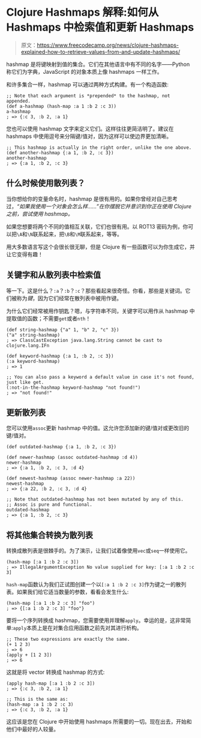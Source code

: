 # Clojure Hashmaps 解释:如何从 Hashmaps 中检索值和更新 Hashmaps

> 原文：<https://www.freecodecamp.org/news/clojure-hashmaps-explained-how-to-retrieve-values-from-and-update-hashmaps/>

hashmap 是将键映射到值的集合。它们在其他语言中有不同的名字——Python 称它们为字典，JavaScript 的对象本质上像 hashmaps 一样工作。

和许多集合一样，hashmap 可以通过两种方式构建。有一个构造函数:

```
;; Note that each argument is *prepended* to the hashmap, not appended.
(def a-hashmap (hash-map :a 1 :b 2 :c 3))
a-hashmap
; => {:c 3, :b 2, :a 1}
```

您也可以使用 hashmap 文字来定义它们。这样往往更简洁明了。建议在 hashmaps 中使用逗号来分隔键/值对，因为这样可以使边界更加清晰。

```
;; This hashmap is actually in the right order, unlike the one above.
(def another-hashmap {:a 1, :b 2, :c 3})
another-hashmap
; => {:a 1, :b 2, :c 3}
```

## 什么时候使用散列表？

当你想给你的变量命名时，hashmap 是很有用的。如果你曾经对自己思考过，*“如果我使用一个对象会怎么样……”在你摆脱它并意识到你正在使用 Clojure 之前，尝试使用 hashmap。*

如果您想要将两个不同的值相互关联，它们也很有用。以 ROT13 密码为例，你可以把`\A`和`\N`联系起来，把`\B`和`\M`联系起来，等等。

用大多数语言写这个会很长很无聊，但是 Clojure 有一些函数可以为你生成它，并让它变得有趣！

## **关键字和从散列表中检索值**

等一下。这是什么？`:a`？`:b`？`:c`？那些看起来很奇怪。你看，那些是关键词。它们被称为*键*，因为它们经常在散列表中被用作键。

为什么它们经常被用作钥匙？嗯，与字符串不同，关键字可以用作从 hashmap 中提取值的函数；不需要`get`或者`nth`！

```
(def string-hashmap {"a" 1, "b" 2, "c" 3})
("a" string-hashmap)
; => ClassCastException java.lang.String cannot be cast to clojure.lang.IFn

(def keyword-hashmap {:a 1, :b 2, :c 3})
(:a keyword-hashmap)
; => 1

;; You can also pass a keyword a default value in case it's not found, just like get.
(:not-in-the-hashmap keyword-hashmap "not found!")
; => "not found!"
```

## 更新散列表

您可以使用`assoc`更新 hashmap 中的值。这允许您添加新的键/值对或更改旧的键/值对。

```
(def outdated-hashmap {:a 1, :b 2, :c 3})

(def newer-hashmap (assoc outdated-hashmap :d 4))
newer-hashmap
; => {:a 1, :b 2, :c 3, :d 4}

(def newest-hashmap (assoc newer-hashmap :a 22))
newest-hashmap
; => {:a 22, :b 2, :c 3, :d 4}

;; Note that outdated-hashmap has not been mutated by any of this.
;; Assoc is pure and functional.
outdated-hashmap
; => {:a 1, :b 2, :c 3}
```

## **将其他集合转换为散列表**

转换成散列表是很棘手的。为了演示，让我们试着像使用`vec`或`seq`一样使用它。

```
(hash-map [:a 1 :b 2 :c 3])
; => IllegalArgumentException No value supplied for key: [:a 1 :b 2 :c 3]
```

`hash-map`函数认为我们正试图创建一个以`[:a 1 :b 2 :c 3]`作为键之一的散列表。如果我们给它适当数量的参数，看看会发生什么:

```
(hash-map [:a 1 :b 2 :c 3] "foo")
; => {[:a 1 :b 2 :c 3] "foo"}
```

要将一个序列转换成 hashmap，您需要使用并理解`apply`。幸运的是，这非常简单:`apply`本质上是在对集合应用函数之前先对其进行析构。

```
;; These two expressions are exactly the same.
(+ 1 2 3)
; => 6
(apply + [1 2 3])
; => 6
```

这就是将 vector 转换成 hashmap 的方式:

```
(apply hash-map [:a 1 :b 2 :c 3])
; => {:c 3, :b 2, :a 1}

;; This is the same as:
(hash-map :a 1 :b 2 :c 3)
; => {:c 3, :b 2, :a 1}
```

这应该是您在 Clojure 中开始使用 hashmaps 所需要的一切。现在出去，开始和他们中最好的人较量。